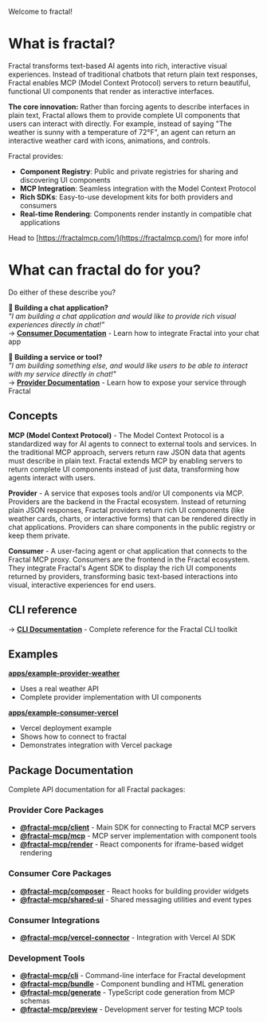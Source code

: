 Welcome to fractal! 

# What is fractal? 

Fractal transforms text-based AI agents into rich, interactive visual experiences. Instead of traditional chatbots that return plain text responses, Fractal enables MCP (Model Context Protocol) servers to return beautiful, functional UI components that render as interactive interfaces.

**The core innovation:** Rather than forcing agents to describe interfaces in plain text, Fractal allows them to provide complete UI components that users can interact with directly. For example, instead of saying "The weather is sunny with a temperature of 72°F", an agent can return an interactive weather card with icons, animations, and controls.

Fractal provides:
- **Component Registry**: Public and private registries for sharing and discovering UI components
- **MCP Integration**: Seamless integration with the Model Context Protocol
- **Rich SDKs**: Easy-to-use development kits for both providers and consumers
- **Real-time Rendering**: Components render instantly in compatible chat applications

Head to [https://fractalmcp.com/](https://fractalmcp.com/) for more info!

# What can fractal do for you?

Do either of these describe you?

**🎨 Building a chat application?**  
*"I am building a chat application and would like to provide rich visual experiences directly in chat!"*  
→ [**Consumer Documentation**](./docs/3_consumer.md) - Learn how to integrate Fractal into your chat app

**🔧 Building a service or tool?**  
*"I am building something else, and would like users to be able to interact with my service directly in chat!"*  
→ [**Provider Documentation**](./docs/2_provider.md) - Learn how to expose your service through Fractal


## Concepts

**MCP (Model Context Protocol)** - The Model Context Protocol is a standardized way for AI agents to connect to external tools and services. In the traditional MCP approach, servers return raw JSON data that agents must describe in plain text. Fractal extends MCP by enabling servers to return complete UI components instead of just data, transforming how agents interact with users.

**Provider** - A service that exposes tools and/or UI components via MCP. Providers are the backend in the Fractal ecosystem. Instead of returning plain JSON responses, Fractal providers return rich UI components (like weather cards, charts, or interactive forms) that can be rendered directly in chat applications. Providers can share components in the public registry or keep them private.

**Consumer** - A user-facing agent or chat application that connects to the Fractal MCP proxy. Consumers are the frontend in the Fractal ecosystem. They integrate Fractal's Agent SDK to display the rich UI components returned by providers, transforming basic text-based interactions into visual, interactive experiences for end users.

## CLI reference

→ [**CLI Documentation**](./docs/4_cli.md) - Complete reference for the Fractal CLI toolkit

## Examples

**[apps/example-provider-weather](./apps/example-provider-weather)**
- Uses a real weather API
- Complete provider implementation with UI components

**[apps/example-consumer-vercel](./apps/example-consumer-vercel)**
- Vercel deployment example
- Shows how to connect to fractal
- Demonstrates integration with Vercel package

## Package Documentation

Complete API documentation for all Fractal packages:

### Provider Core Packages
- **[@fractal-mcp/client](./packages/client/README.md)** - Main SDK for connecting to Fractal MCP servers
- **[@fractal-mcp/mcp](./packages/mcp/README.md)** - MCP server implementation with component tools
- **[@fractal-mcp/render](./packages/render/README.md)** - React components for iframe-based widget rendering

### Consumer Core Packages
- **[@fractal-mcp/composer](./packages/composer/README.md)** - React hooks for building provider widgets
- **[@fractal-mcp/shared-ui](./packages/shared-ui/README.md)** - Shared messaging utilities and event types

### Consumer Integrations
- **[@fractal-mcp/vercel-connector](./packages/vercel-connector/README.md)** - Integration with Vercel AI SDK

### Development Tools
- **[@fractal-mcp/cli](./packages/cli/README.md)** - Command-line interface for Fractal development
- **[@fractal-mcp/bundle](./packages/bundle/README.md)** - Component bundling and HTML generation
- **[@fractal-mcp/generate](./packages/generate/README.md)** - TypeScript code generation from MCP schemas
- **[@fractal-mcp/preview](./packages/preview/README.md)** - Development server for testing MCP tools

